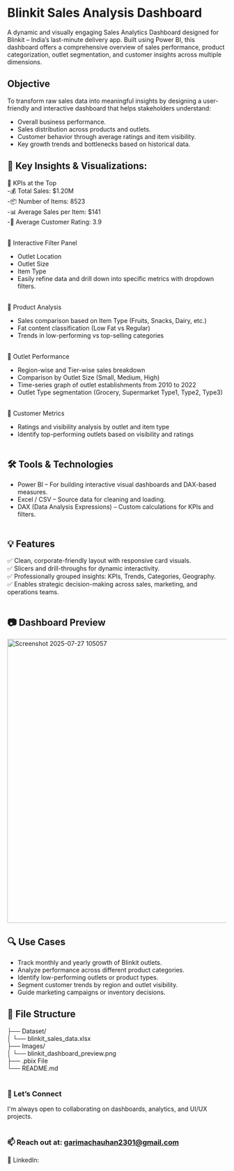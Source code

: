 # Blinkit Sales Analysis Dashboard
A dynamic and visually engaging Sales Analytics Dashboard designed for Blinkit – India’s last-minute delivery app. Built using Power BI, this dashboard offers a comprehensive overview of sales performance, product categorization, outlet segmentation, and customer insights across multiple dimensions.

## Objective
To transform raw sales data into meaningful insights by designing a user-friendly and interactive dashboard that helps stakeholders understand:

- Overall business performance.
- Sales distribution across products and outlets.
- Customer behavior through average ratings and item visibility.
- Key growth trends and bottlenecks based on historical data.

## 📌 Key Insights & Visualizations:<br/>

🔷 KPIs at the Top<br/>
-💰 Total Sales: $1.20M<br/>
-📦 Number of Items: 8523<br/>
-📊 Average Sales per Item: $141<br/>
-🌟 Average Customer Rating: 3.9<br/><br/>

🔷 Interactive Filter Panel<br/>
- Outlet Location<br/>
- Outlet Size<br/>
- Item Type<br/>
- Easily refine data and drill down into specific metrics with dropdown filters.<br/><br/>

🔷 Product Analysis<br/>
- Sales comparison based on Item Type (Fruits, Snacks, Dairy, etc.)<br/>
- Fat content classification (Low Fat vs Regular)<br/>
- Trends in low-performing vs top-selling categories<br/><br/>

🔷 Outlet Performance<br/>
- Region-wise and Tier-wise sales breakdown<br/>
- Comparison by Outlet Size (Small, Medium, High)<br/>
- Time-series graph of outlet establishments from 2010 to 2022<br/>
- Outlet Type segmentation (Grocery, Supermarket Type1, Type2, Type3)<br/><br/>

🔷 Customer Metrics<br/>
- Ratings and visibility analysis by outlet and item type<br/>
- Identify top-performing outlets based on visibility and ratings<br/><br/>

## 🛠 Tools & Technologies<br/>
- Power BI – For building interactive visual dashboards and DAX-based measures.<br/>
- Excel / CSV – Source data for cleaning and loading.<br/>
- DAX (Data Analysis Expressions) – Custom calculations for KPIs and filters.<br/><br/>

## 💡 Features<br/>
✅ Clean, corporate-friendly layout with responsive card visuals.<br/>
✅ Slicers and drill-throughs for dynamic interactivity.<br/>
✅ Professionally grouped insights: KPIs, Trends, Categories, Geography.<br/>
✅ Enables strategic decision-making across sales, marketing, and operations teams.<br/><br/>

## 📷 Dashboard Preview

<img width="1145" height="650" alt="Screenshot 2025-07-27 105057" src="https://github.com/user-attachments/assets/7cae2faa-3df0-4c10-a207-f2676577c818" />


## 🔍 Use Cases<br/>
- Track monthly and yearly growth of Blinkit outlets.<br/>
- Analyze performance across different product categories.<br/>
- Identify low-performing outlets or product types.<br/>
- Segment customer trends by region and outlet visibility.<br/>
- Guide marketing campaigns or inventory decisions.<br/>

## 📂 File Structure

├── Dataset/ <br/>
│   └── blinkit_sales_data.xlsx<br/>
├── Images/<br/>
│   └── blinkit_dashboard_preview.png<br/>
├── .pbix File<br/>
└── README.md<br/><br/>

### 🔗 Let’s Connect<br/>
I'm always open to collaborating on dashboards, analytics, and UI/UX projects.<br/><br/>

### 📫 Reach out at: garimachauhan2301@gmail.com <br/>
🔗 LinkedIn: <br/>

